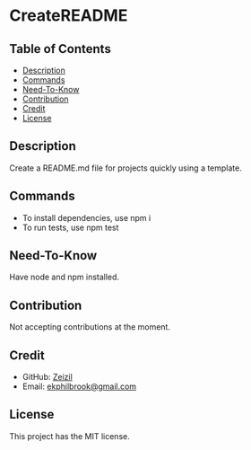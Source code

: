 # CreateREADME
## Table of Contents
- [Description](#description)
- [Commands](#commands)
- [Need-To-Know](#need-to-know)
- [Contribution](#contribution)
- [Credit](#credit)
- [License](#license)

## Description
Create a README.md file for projects quickly using a template.
    
## Commands
- To install dependencies, use npm i
- To run tests, use npm test
    
## Need-To-Know
Have node and npm installed.
    
## Contribution
Not accepting contributions at the moment.
    
## Credit
- GitHub: [Zeizil](https://github.com/Zeizil)
- Email: [ekphilbrook@gmail.com](ekphilbrook@gmail.com)
        
## License
This project has the MIT license.